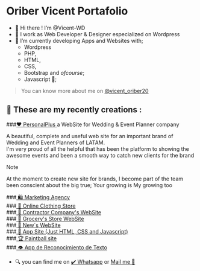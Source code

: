 # Oriber Vicent Portafolio

- 👋 Hi there !  I’m @Vicent-WD
- 🌃 I work as Web Developer & Designer especialized on Wordpress
- 🌱 I’m currently developing Apps and Websites with;
  - Wordpress 
  - PHP,
  - HTML,
  - CSS,
  - Bootstrap and _ofcourse_;
  - Javascript 🤩;
 
>You can know more about me on [@vicent_oriber20](https://www.instagram.com/vicent_oriber20/) 

## 🦾 These are my recently creations :
  

###<a href="https://personalplus.com.ve" target="_blank" >❤️ PersonalPlus </a> a WebSite for Wedding & Event Planner company 

A beautiful, complete and useful web site for an important brand of Wedding and Event Planners of LATAM. <br>
I'm very proud of all the helpful that has been the platform to showing the awesome events and been a smooth way to catch new clients for the brand<br>

> [!NOTE]
> At the moment to create new site for brands, I become part of the team been conscient about the big true;
> Your growing is My growing too 
     
###<a href="https://vicent-wd.github.io/Agencia.github.io/" target="_blank">    🛍️ Marketing Agency</a> <br>
###<a href="https://vicent-wd.github.io/TiendaDeRopa.github.io/" target="_blank" >    🧥 Online Clothing Store</a> <br>
###<a href="https://vicent-wd.github.io/thehugecompany.github.io/" target="_blank" >    🚧 Contractor Company's WebSite</a> <br>
###<a href="https://vicent-wd.github.io/summermarket.github.io/" target="_blank" >    🥑 Grocery's Store WebSite</a> <br>
###<a href="https://vicent-wd.github.io/rush.github.io/" target="_blank" >    📰 New´s WebSite</a> <br>
###<a href="https://vicent-wd.github.io/QuickLandingPage.github.io/" target="_blank" >    📲 App Site (Just HTML, CSS and Javascript)</a> <br>
###<a href="https://vicent-wd.github.io/paintball.github.io/" target="_blank" >    🏆 Paintball site </a> <br>
###<a href="https://vicent-wd.github.io/ocr.github.io/" target="_blank" >    👁️ App de Reconocimiento de Texto  </a> <br>


    
  
- 🔍 you can find me on
   	<a href="https://wa.me/+584147894210" target="_blank">✔️ Whatsapp</a> or <a href="mailto:olivervicent.wd@gmail.com" target="_blank">Mail me 📩</a>   
